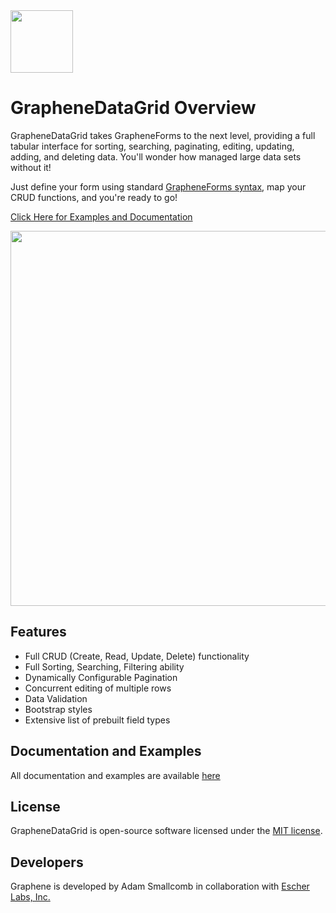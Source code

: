 <div><img height="100px" src="https://docs.escherlabs.com/assets/images/products/gtables.png"></div>

# GrapheneDataGrid Overview

GrapheneDataGrid takes GrapheneForms to the next level, providing a full tabular interface for sorting, searching, paginating, editing, updating, adding, and deleting data.  You'll wonder how managed large data sets without it! 

Just define your form using standard [GrapheneForms syntax](https://docs.escherlabs.com/GrapheneForms/docs.html#field_options), map your CRUD functions, and you're ready to go!

[Click Here for Examples and Documentation](https://docs.escherlabs.com/GrapheneDataGrid/)

<div><a href="https://docs.escherlabs.com/GrapheneDataGrid/"><img width="600px" src="https://docs.escherlabs.com/GrapheneDataGrid/assets/images/table_example.png"></a></div>

## Features
* Full CRUD (Create, Read, Update, Delete) functionality
* Full Sorting, Searching, Filtering ability
* Dynamically Configurable Pagination
* Concurrent editing of multiple rows
* Data Validation
* Bootstrap styles
* Extensive list of prebuilt field types

## Documentation and Examples
All documentation and examples are available [here](https://docs.escherlabs.com/GrapheneDataGrid/)

## License
GrapheneDataGrid is open-source software licensed under the [MIT license](http://opensource.org/licenses/MIT).

## Developers
Graphene is developed by Adam Smallcomb in collaboration with [Escher Labs, Inc.](https://www.escherlabs.com)
